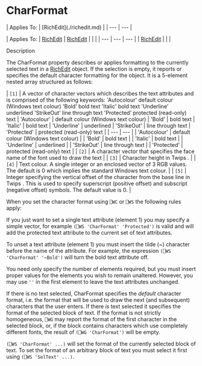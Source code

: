 




<h1 class="heading"><span class="name">CharFormat</span></h1>
| Applies To: | [RichEdit](./richedit.md) |
| --- | ---  |

| Applies To: | [RichEdit](./richedit.md) | [RichEdit](./richedit.md) |  |  |
| --- | --- | ---  |
| [RichEdit](./richedit.md) |  |  |


Description


The CharFormat property describes or applies formatting to the currently selected text in a [RichEdit](./richedit.md) object. If the selection is empty, it reports or specifies the default character formatting for the object. It is a 5-element nested array structured as follows:


| `[1]` | A vector of character vectors which describes the text attributes and is comprised of the following keywords: 'Autocolour' default colour (Windows text colour) 'Bold' bold text 'Italic' bold text 'Underline' underlined 'StrikeOut' line through text 'Protected' protected (read-only) text | 'Autocolour' | default colour (Windows text colour) | 'Bold' | bold text | 'Italic' | bold text | 'Underline' | underlined | 'StrikeOut' | line through text | 'Protected' | protected (read-only) text |
| --- | ---  |
| 'Autocolour' | default colour (Windows text colour) |
| 'Bold' | bold text |
| 'Italic' | bold text |
| 'Underline' | underlined |
| 'StrikeOut' | line through text |
| 'Protected' | protected (read-only) text |
| `[2]` | A character vector that specifies the face name of the font used to draw the text |
| `[3]` | Character height in Twips . |
| `[4]` | Text colour. A single integer or an enclosed vector of 3 RGB values. The default is 0 which implies the standard Windows text colour. |
| `[5]` | Integer specifying the vertical offset of the character from the base line in Twips . This is used to specify superscript (positive offset) and subscript (negative offset) symbols. The default value is 0. |


When you set the character format using `⎕WC` or `⎕WS` the following rules apply:


If you just want to set a single text attribute (element 1) you may specify a simple vector, for example `(⎕WS 'CharFormat' 'Protected')` is valid and will add the protected text attribute to the current set of text attributes.


To unset a text attribute (element 1) you must insert the tilde (~) character before the name of the attribute. For example, the expression `(⎕WS 'CharFormat' '~Bold')` will turn the bold text attribute off.


You need only specify the number of elements required, but you must insert proper values for the elements you wish to remain unaltered. However, you may use `''` in the first element to leave the text attributes unchanged.


If there is no text selected, CharFormat specifies the *default* character format, i.e. the format that will be used to draw the next (and subsequent) characters that the user enters. If there *is* text selected it specifies the format of the selected block of text. If the format is not strictly homogeneous, `⎕WG` may report the format of the first character in the selected block, or, if the block contains characters which use completely different fonts, the result of `(⎕WG 'CharFormat')` will be empty.


`(⎕WS 'CharFormat' ...)` will set the format of the currently selected block of text. To set the format of an arbitrary block of text you must select it first using `(⎕WS 'SelText' ...)`.


